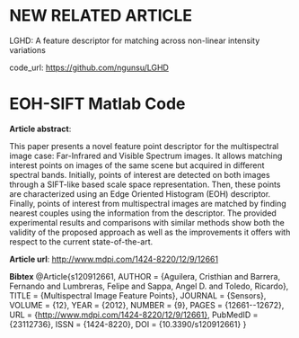 **NEW RELATED ARTICLE**
===============

LGHD: A feature descriptor for matching across non-linear intensity variations

code_url:  https://github.com/ngunsu/LGHD

EOH-SIFT Matlab Code
===============

**Article abstract**:

This paper presents a novel feature point descriptor for the multispectral image case: Far-Infrared and Visible Spectrum images. It allows matching interest points on images of the same scene but acquired in different spectral bands. Initially, points of interest are detected on both images through a SIFT-like based scale space representation. Then, these points are characterized using an Edge Oriented Histogram (EOH) descriptor. Finally, points of interest from multispectral images are matched by finding nearest couples using the information from the descriptor. The provided experimental results and comparisons with similar methods show both the validity of the proposed approach as well as the improvements it offers with respect to the current state-of-the-art.

**Article url**:
http://www.mdpi.com/1424-8220/12/9/12661

**Bibtex**
@Article{s120912661,
AUTHOR = {Aguilera, Cristhian and Barrera, Fernando and Lumbreras, Felipe and Sappa, Angel D. and Toledo, Ricardo},
TITLE = {Multispectral Image Feature Points},
JOURNAL = {Sensors},
VOLUME = {12},
YEAR = {2012},
NUMBER = {9},
PAGES = {12661--12672},
URL = {http://www.mdpi.com/1424-8220/12/9/12661},
PubMedID = {23112736},
ISSN = {1424-8220},
DOI = {10.3390/s120912661}
}
